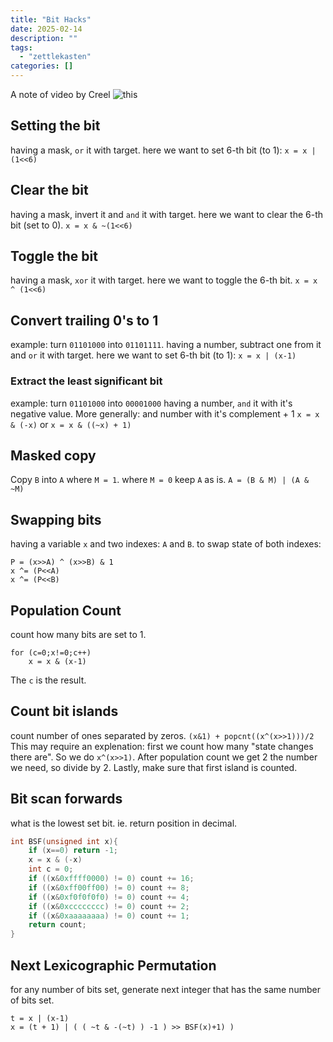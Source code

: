 ```yaml
---
title: "Bit Hacks"
date: 2025-02-14
description: ""
tags: 
  - "zettlekasten"
categories: []
---
```


A note of video by Creel ![this](https://www.youtube.com/watch?v=ZRNO-ewsNcQ)

## Setting the bit
having a mask, `or` it with target.
here we want to set 6-th bit (to 1):
`x = x | (1<<6)`
## Clear the bit
having a mask, invert it and `and` it with target.
here we want to clear the 6-th bit (set to 0).
`x = x & ~(1<<6)`
## Toggle the bit
having a mask, `xor` it with target.
here we want to toggle the 6-th bit.
`x = x ^ (1<<6)`
## Convert trailing 0's to 1
example: turn `01101000` into `01101111`.
having a number, subtract one from it and `or` it with target.
here we want to set 6-th bit (to 1):
`x = x | (x-1)`
### Extract the least significant bit
example: turn `01101000` into `00001000`
having a number, `and` it with it's negative value. More generally: and number with it's complement + 1
`x = x & (-x)` or `x = x & ((~x) + 1)`
## Masked copy
Copy `B` into `A` where `M = 1`. where `M = 0` keep `A` as is.
`A = (B & M) | (A & ~M)`
## Swapping bits
having a variable `x` and two indexes: `A` and `B`.
to swap state of both indexes:
```
P = (x>>A) ^ (x>>B) & 1
x ^= (P<<A)
x ^= (P<<B)
```
## Population Count
count how many bits are set to 1.
```
for (c=0;x!=0;c++)
	x = x & (x-1)
```
The `c` is the result.
## Count bit islands
count number of ones separated by zeros.
`(x&1) + popcnt((x^(x>>1)))/2`
This may require an explenation:
first we count how many "state changes there are". So we do `x^(x>>1)`. After population count we get 2 the number we need, so divide by 2. Lastly, make sure that first island is counted.
## Bit scan forwards
what is the lowest set bit. ie. return position in decimal.
```c
int BSF(unsigned int x){
	if (x==0) return -1;
	x = x & (-x)
	int c = 0;
	if ((x&0xffff0000) != 0) count += 16;
	if ((x&0xff00ff00) != 0) count += 8;
	if ((x&0xf0f0f0f0) != 0) count += 4;
	if ((x&0xcccccccc) != 0) count += 2;
	if ((x&0xaaaaaaaa) != 0) count += 1;
	return count;
}
```
## Next Lexicographic Permutation
for any number of bits set, generate next integer that has the same number of bits set.
```
t = x | (x-1)
x = (t + 1) | ( ( ~t & -(~t) ) -1 ) >> BSF(x)+1) )
```